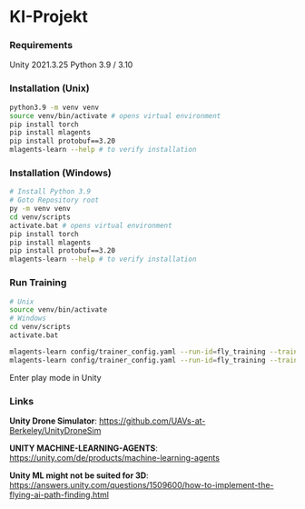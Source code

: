 # KI-Projekt

### Requirements
Unity 2021.3.25
Python 3.9 / 3.10

### Installation (Unix)
```bash
python3.9 -m venv venv 
source venv/bin/activate # opens virtual environment
pip install torch
pip install mlagents
pip install protobuf==3.20
mlagents-learn --help # to verify installation
```

### Installation (Windows)
```bash
# Install Python 3.9
# Goto Repository root
py -m venv venv 
cd venv/scripts
activate.bat # opens virtual environment
pip install torch
pip install mlagents
pip install protobuf==3.20
mlagents-learn --help # to verify installation
```

### Run Training
```bash
# Unix
source venv/bin/activate
# Windows
cd venv/scripts
activate.bat

mlagents-learn config/trainer_config.yaml --run-id=fly_training --train --force # starts training with id
mlagents-learn config/trainer_config.yaml --run-id=fly_training --train --resume # resumes training with given id
```
Enter play mode in Unity

### Links
**Unity Drone Simulator**:
https://github.com/UAVs-at-Berkeley/UnityDroneSim

**UNITY MACHINE-LEARNING-AGENTS**:
https://unity.com/de/products/machine-learning-agents

**Unity ML might not be suited for 3D**:
https://answers.unity.com/questions/1509600/how-to-implement-the-flying-ai-path-finding.html
